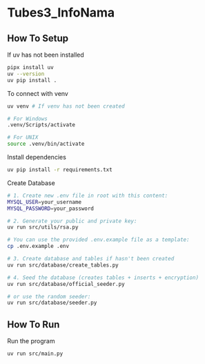 # Tubes3_InfoNama

## How To Setup

If uv has not been installed

```bash
pipx install uv
uv --version
uv pip install .
```

To connect with venv

```bash
uv venv # If venv has not been created

# For Windows
.venv/Scripts/activate

# For UNIX
source .venv/bin/activate
```

Install dependencies

```bash
uv pip install -r requirements.txt
```

Create Database

```bash
# 1. Create new .env file in root with this content:
MYSQL_USER=your_username
MYSQL_PASSWORD=your_password

# 2. Generate your public and private key:
uv run src/utils/rsa.py

# You can use the provided .env.example file as a template:
cp .env.example .env

# 3. Create database and tables if hasn't been created
uv run src/database/create_tables.py

# 4. Seed the database (creates tables + inserts + encryption)
uv run src/database/official_seeder.py

# or use the random seeder:
uv run src/database/seeder.py
```

## How To Run

Run the program

```bash
uv run src/main.py
```
